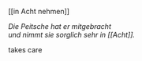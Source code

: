 [[in Acht nehmen]]

*Die Peitsche hat er mitgebracht*  
*und nimmt sie sorglich sehr in [[Acht]].*

takes care


